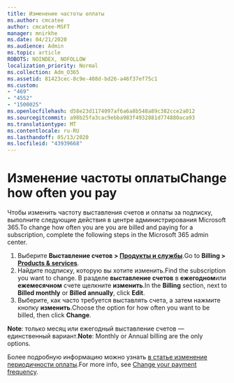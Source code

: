 ```yaml
---
title: Изменение частоты оплаты
ms.author: cmcatee
author: cmcatee-MSFT
manager: mnirkhe
ms.date: 04/21/2020
ms.audience: Admin
ms.topic: article
ROBOTS: NOINDEX, NOFOLLOW
localization_priority: Normal
ms.collection: Adm_O365
ms.assetid: 81423cec-8c9e-408d-bd26-a46f37ef75c1
ms.custom:
- "469"
- "4552"
- "1500025"
ms.openlocfilehash: d58e23d1174097af6a6a8b548a89c382cce2a012
ms.sourcegitcommit: a98b25fa3cac9ebba983f4932881d774880aca93
ms.translationtype: MT
ms.contentlocale: ru-RU
ms.lasthandoff: 05/13/2020
ms.locfileid: "43939668"
---
```

# <a name="change-how-often-you-pay"></a><span data-ttu-id="a1ced-102">Изменение частоты оплаты</span><span class="sxs-lookup"><span data-stu-id="a1ced-102">Change how often you pay</span></span>

<span data-ttu-id="a1ced-103">Чтобы изменить частоту выставления счетов и оплаты за подписку, выполните следующие действия в центре администрирования Microsoft 365.</span><span class="sxs-lookup"><span data-stu-id="a1ced-103">To change how often you are you are billed and paying for a subscription, complete the following steps in the Microsoft 365 admin center.</span></span> 
1. <span data-ttu-id="a1ced-104">Выберите **Выставление счетов > [Продукты и службы](https://go.microsoft.com/fwlink/p/?linkid=842054)**.</span><span class="sxs-lookup"><span data-stu-id="a1ced-104">Go to **Billing > [Products & services](https://go.microsoft.com/fwlink/p/?linkid=842054)**.</span></span>
2. <span data-ttu-id="a1ced-105">Найдите подписку, которую вы хотите изменить.</span><span class="sxs-lookup"><span data-stu-id="a1ced-105">Find the subscription you want to change.</span></span> <span data-ttu-id="a1ced-106">В разделе **выставление счетов** в **ежегодном**или **ежемесячном** счете щелкните **изменить**.</span><span class="sxs-lookup"><span data-stu-id="a1ced-106">In the **Billing** section, next to **Billed monthly** or **Billed annually**, click **Edit**.</span></span> 
3. <span data-ttu-id="a1ced-107">Выберите, как часто требуется выставлять счета, а затем нажмите кнопку **изменить**.</span><span class="sxs-lookup"><span data-stu-id="a1ced-107">Choose the option for how often you want to be billed, then click **Change**.</span></span>

<span data-ttu-id="a1ced-108">**Note**: только месяц или ежегодный выставление счетов — единственный вариант.</span><span class="sxs-lookup"><span data-stu-id="a1ced-108">**Note**: Monthly or Annual billing are the only options.</span></span>

<span data-ttu-id="a1ced-109">Более подробную информацию можно узнать [в статье изменение периодичности оплаты](https://docs.microsoft.com/microsoft-365/commerce/billing-and-payments/change-payment-frequency?view=o365-worldwide).</span><span class="sxs-lookup"><span data-stu-id="a1ced-109">For more info, see [Change your payment frequency](https://docs.microsoft.com/microsoft-365/commerce/billing-and-payments/change-payment-frequency?view=o365-worldwide).</span></span>
